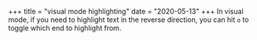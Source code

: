 +++
title = "visual mode highlighting"
date = "2020-05-13"
+++
In visual mode, if you need to highlight text in the reverse direction, you can hit `o` to toggle which end to highlight from.
